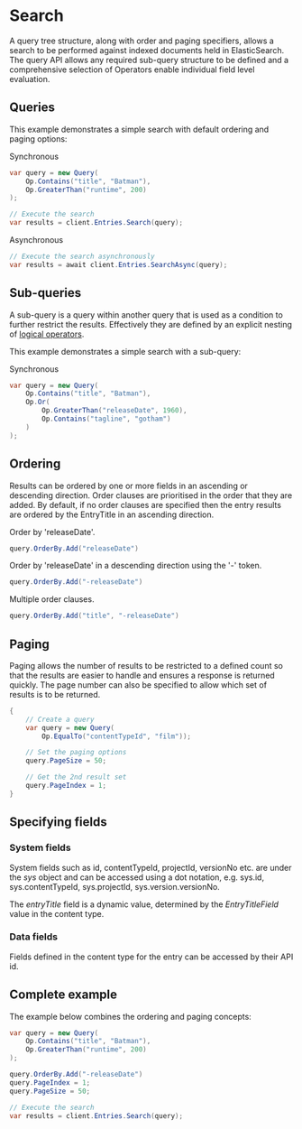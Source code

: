 # Search

A query tree structure, along with order and paging specifiers, allows a search to be performed against indexed documents held in ElasticSearch. The query API allows any required sub-query structure to be defined and a comprehensive selection of Operators enable individual field level evaluation.

## Queries

This example demonstrates a simple search with default ordering and paging options:

Synchronous

```cs
var query = new Query(
    Op.Contains("title", "Batman"),
    Op.GreaterThan("runtime", 200)
);

// Execute the search
var results = client.Entries.Search(query);
```

Asynchronous

```cs
// Execute the search asynchronously
var results = await client.Entries.SearchAsync(query);
```

## Sub-queries

A sub-query is a query within another query that is used as a condition to further restrict the results. Effectively they are defined by an explicit nesting of [logical operators](/common/query-api/query-operators.md#logical-operators).


This example demonstrates a simple search with a sub-query:

Synchronous

```cs
var query = new Query(
    Op.Contains("title", "Batman"),
    Op.Or(
        Op.GreaterThan("releaseDate", 1960),
        Op.Contains("tagline", "gotham")
    )
);
```

## Ordering

Results can be ordered by one or more fields in an ascending or descending direction. Order clauses are prioritised in the order that they are added. By default, if no order clauses are specified then the entry results are ordered by the EntryTitle in an ascending direction.

Order by 'releaseDate'.

```cs
query.OrderBy.Add("releaseDate")
```

Order by 'releaseDate' in a descending direction using the '-' token.

```cs
query.OrderBy.Add("-releaseDate")
```

Multiple order clauses.

```cs
query.OrderBy.Add("title", "-releaseDate")
```

## Paging

Paging allows the number of results to be restricted to a defined count so that the results are easier to handle and ensures a response is returned quickly. The page number can also be specified to allow which set of results is to be returned.


```cs
{
    // Create a query
    var query = new Query(
        Op.EqualTo("contentTypeId", "film"));

    // Set the paging options
    query.PageSize = 50;

    // Get the 2nd result set
    query.PageIndex = 1;
}
```


## Specifying fields

### System fields
System fields such as id, contentTypeId, projectId, versionNo etc. are under the *sys* object and can be accessed using a dot notation, e.g. sys.id, sys.contentTypeId, sys.projectId, sys.version.versionNo.

The *entryTitle* field is a dynamic value, determined by the *EntryTitleField* value in the content type.

### Data fields
Fields defined in the content type for the entry can be accessed by their API id.

## Complete example

The example below combines the ordering and paging concepts:

```cs
var query = new Query(
    Op.Contains("title", "Batman"),
    Op.GreaterThan("runtime", 200)
);

query.OrderBy.Add("-releaseDate")
query.PageIndex = 1;
query.PageSize = 50;

// Execute the search
var results = client.Entries.Search(query);
```
